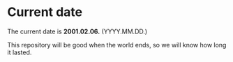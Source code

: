 # Current date

The current date is **2001.02.06.** (YYYY.MM.DD.)

This repository will be good when the world ends, so we will know how long it lasted.